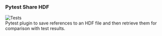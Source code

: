 ### Pytest Share HDF
![Tests](https://github.com/atharva-2001/pytest_share_hdf/actions/workflows/tests.yml/badge.svg)<br>
Pytest plugin to save references to an HDF file and then retrieve them for comparison with test results.